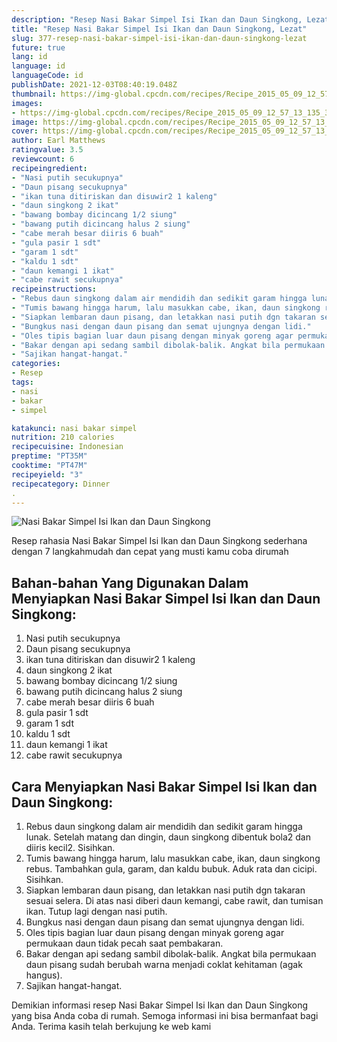 ```yaml
---
description: "Resep Nasi Bakar Simpel Isi Ikan dan Daun Singkong, Lezat"
title: "Resep Nasi Bakar Simpel Isi Ikan dan Daun Singkong, Lezat"
slug: 377-resep-nasi-bakar-simpel-isi-ikan-dan-daun-singkong-lezat
future: true
lang: id
language: id
languageCode: id
publishDate: 2021-12-03T08:40:19.048Z 
thumbnail: https://img-global.cpcdn.com/recipes/Recipe_2015_05_09_12_57_13_135_3c25e9fe28124bf6f81c/682x484cq65/nasi-bakar-simpel-isi-ikan-dan-daun-singkong-foto-resep-utama.png
images:
- https://img-global.cpcdn.com/recipes/Recipe_2015_05_09_12_57_13_135_3c25e9fe28124bf6f81c/682x484cq65/nasi-bakar-simpel-isi-ikan-dan-daun-singkong-foto-resep-utama.png
image: https://img-global.cpcdn.com/recipes/Recipe_2015_05_09_12_57_13_135_3c25e9fe28124bf6f81c/682x484cq65/nasi-bakar-simpel-isi-ikan-dan-daun-singkong-foto-resep-utama.png
cover: https://img-global.cpcdn.com/recipes/Recipe_2015_05_09_12_57_13_135_3c25e9fe28124bf6f81c/682x484cq65/nasi-bakar-simpel-isi-ikan-dan-daun-singkong-foto-resep-utama.png
author: Earl Matthews
ratingvalue: 3.5
reviewcount: 6
recipeingredient:
- "Nasi putih secukupnya"
- "Daun pisang secukupnya"
- "ikan tuna ditiriskan dan disuwir2 1 kaleng"
- "daun singkong 2 ikat"
- "bawang bombay dicincang 1/2 siung"
- "bawang putih dicincang halus 2 siung"
- "cabe merah besar diiris 6 buah"
- "gula pasir 1 sdt"
- "garam 1 sdt"
- "kaldu 1 sdt"
- "daun kemangi 1 ikat"
- "cabe rawit secukupnya"
recipeinstructions:
- "Rebus daun singkong dalam air mendidih dan sedikit garam hingga lunak. Setelah matang dan dingin, daun singkong dibentuk bola2 dan diiris kecil2. Sisihkan."
- "Tumis bawang hingga harum, lalu masukkan cabe, ikan, daun singkong rebus. Tambahkan gula, garam, dan kaldu bubuk. Aduk rata dan cicipi. Sisihkan."
- "Siapkan lembaran daun pisang, dan letakkan nasi putih dgn takaran sesuai selera. Di atas nasi diberi daun kemangi, cabe rawit, dan tumisan ikan. Tutup lagi dengan nasi putih."
- "Bungkus nasi dengan daun pisang dan semat ujungnya dengan lidi."
- "Oles tipis bagian luar daun pisang dengan minyak goreng agar permukaan daun tidak pecah saat pembakaran."
- "Bakar dengan api sedang sambil dibolak-balik. Angkat bila permukaan daun pisang sudah berubah warna menjadi coklat kehitaman (agak hangus)."
- "Sajikan hangat-hangat."
categories:
- Resep
tags:
- nasi
- bakar
- simpel

katakunci: nasi bakar simpel 
nutrition: 210 calories
recipecuisine: Indonesian
preptime: "PT35M"
cooktime: "PT47M"
recipeyield: "3"
recipecategory: Dinner
. 
---
```



![Nasi Bakar Simpel Isi Ikan dan Daun Singkong](https://img-global.cpcdn.com/recipes/Recipe_2015_05_09_12_57_13_135_3c25e9fe28124bf6f81c/682x484cq65/nasi-bakar-simpel-isi-ikan-dan-daun-singkong-foto-resep-utama.png)

Resep rahasia Nasi Bakar Simpel Isi Ikan dan Daun Singkong  sederhana dengan 7 langkahmudah dan cepat yang musti kamu coba dirumah

<!--inarticleads1-->

## Bahan-bahan Yang Digunakan Dalam Menyiapkan Nasi Bakar Simpel Isi Ikan dan Daun Singkong:

1. Nasi putih secukupnya
1. Daun pisang secukupnya
1. ikan tuna ditiriskan dan disuwir2 1 kaleng
1. daun singkong 2 ikat
1. bawang bombay dicincang 1/2 siung
1. bawang putih dicincang halus 2 siung
1. cabe merah besar diiris 6 buah
1. gula pasir 1 sdt
1. garam 1 sdt
1. kaldu 1 sdt
1. daun kemangi 1 ikat
1. cabe rawit secukupnya



<!--inarticleads2-->

## Cara Menyiapkan Nasi Bakar Simpel Isi Ikan dan Daun Singkong:

1. Rebus daun singkong dalam air mendidih dan sedikit garam hingga lunak. Setelah matang dan dingin, daun singkong dibentuk bola2 dan diiris kecil2. Sisihkan.
1. Tumis bawang hingga harum, lalu masukkan cabe, ikan, daun singkong rebus. Tambahkan gula, garam, dan kaldu bubuk. Aduk rata dan cicipi. Sisihkan.
1. Siapkan lembaran daun pisang, dan letakkan nasi putih dgn takaran sesuai selera. Di atas nasi diberi daun kemangi, cabe rawit, dan tumisan ikan. Tutup lagi dengan nasi putih.
1. Bungkus nasi dengan daun pisang dan semat ujungnya dengan lidi.
1. Oles tipis bagian luar daun pisang dengan minyak goreng agar permukaan daun tidak pecah saat pembakaran.
1. Bakar dengan api sedang sambil dibolak-balik. Angkat bila permukaan daun pisang sudah berubah warna menjadi coklat kehitaman (agak hangus).
1. Sajikan hangat-hangat.




Demikian informasi  resep Nasi Bakar Simpel Isi Ikan dan Daun Singkong   yang bisa Anda coba di rumah. Semoga informasi ini bisa bermanfaat bagi Anda. Terima kasih telah berkujung ke web kami
